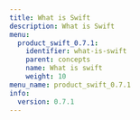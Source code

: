 ```yaml
---
title: What is Swift
description: What is Swift
menu:
  product_swift_0.7.1:
    identifier: what-is-swift
    parent: concepts
    name: What is swift
    weight: 10
menu_name: product_swift_0.7.1
info:
  version: 0.7.1
---
```


